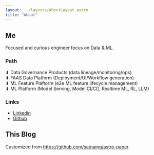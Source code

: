 ```yaml
---
layout: ../layouts/AboutLayout.astro
title: "About"
---
```


## Me

Focused and curious engineer focus on Data & ML.

### Path

⬇ Data Governance Products (data lineage/monitoring/ops)  
⬇ FAAS Data Platform (Deployment/UI/Workflow generation)  
⬇ ML Feature Plaftorm (e2e ML feature lifecycle management)  
⬇ ML Platform (Model Serving, Model CI/CD, Realtime ML, RL, LLM)

### Links

- [Linkedin](https://www.linkedin.com/in/hflhmartin/)
- [Github](https://github.com/martin-liu)

## This Blog

Customized from https://github.com/satnaing/astro-paper
